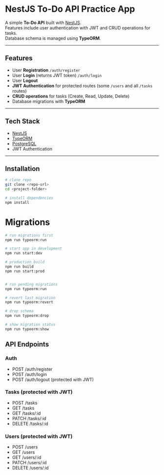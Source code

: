 # NestJS To-Do API Practice App

A simple **To-Do API** built with [NestJS](https://nestjs.com/).  
Features include user authentication with JWT and CRUD operations for tasks.  
Database schema is managed using **TypeORM**.

---

## Features
- User **Registration**    `/auth/register`
- User **Login** (returns JWT token)   `/auth/login`
- User **Logout**  
- **JWT Authentication** for protected routes  (some `/users` and all `/tasks` routes)  
- **CRUD operations** for tasks (Create, Read, Update, Delete)  
- Database migrations with **TypeORM**

---

## Tech Stack
- [NestJS](https://nestjs.com/)  
- [TypeORM](https://typeorm.io/)  
- [PostgreSQL](https://www.postgresql.org/)  
- JWT Authentication  

---

## Installation

```bash
# clone repo
git clone <repo-url>
cd <project-folder>

# install dependencies
npm install
 ```

# Migrations

```bash
# run migrations first
npm run typeorm:run

# start app in development
npm run start:dev

# production build
npm run build
npm run start:prod


# run pending migrations
npm run typeorm:run

# revert last migration
npm run typeorm:revert

# drop schema
npm run typeorm:drop

# show migration status
npm run typeorm:show

```

## API Endpoints

### Auth
- POST /auth/register  
- POST /auth/login  
- POST /auth/logout  (protected with JWT)  

### Tasks (protected with JWT)
- POST /tasks  
- GET /tasks  
- GET /tasks/:id  
- PATCH /tasks/:id  
- DELETE /tasks/:id  

### Users (protected with JWT)
- POST /users  
- GET /users  
- GET /users/:id  
- PATCH /users/:id  
- DELETE /users/:id  


